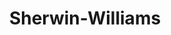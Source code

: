 ---
title: "Sherwin-Williams"
url: /tallahassee/sherwin-williams-kerry-forest-parkway/
shop: paint
---